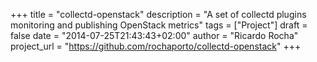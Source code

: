 +++
title = "collectd-openstack"
description = "A set of collectd plugins monitoring and publishing OpenStack metrics"
tags = ["Project"]
draft = false
date = "2014-07-25T21:43:43+02:00"
author = "Ricardo Rocha"
project_url = "https://github.com/rochaporto/collectd-openstack"
+++
